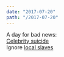 ```yaml
---
date: "2017-07-20"
path: "/2017-07-20"
---
```


A day for bad news:  
[Celebrity suicide][chester]  
Ignore [local slaves][bfp]  



[chester]: http://www.bbc.com/news/world-us-canada-40676530 "Chester Bennington commits suicide"
[bfp]: http://www.bucksfreepress.co.uk/news/crime/15415925.Man__63__arrested_in_connection_with_modern_slavery_crimes/ "Modern Slavery in High Wycombe"

